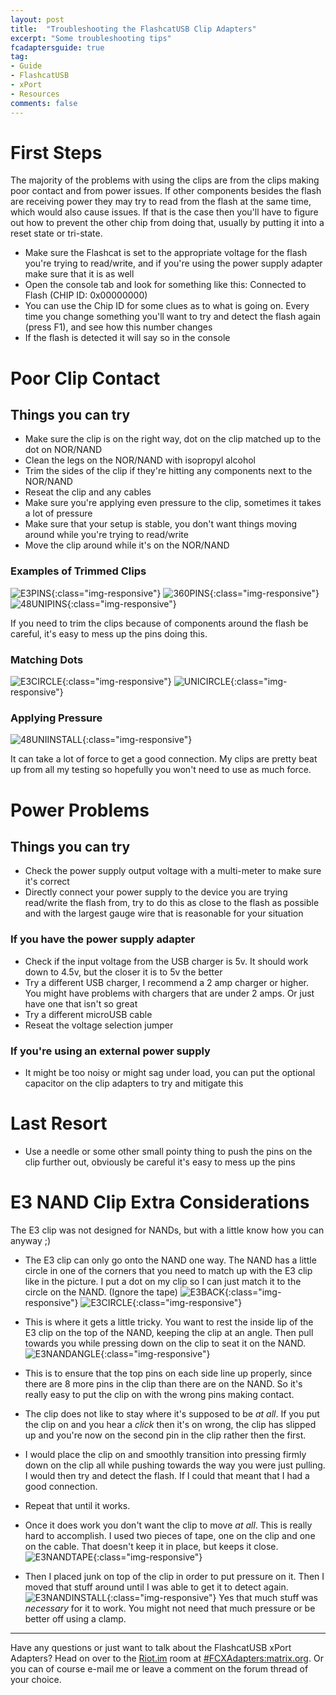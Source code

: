 ```yaml
---
layout: post
title:  "Troubleshooting the FlashcatUSB Clip Adapters"
excerpt: "Some troubleshooting tips"
fcadaptersguide: true
tag:
- Guide
- FlashcatUSB
- xPort
- Resources
comments: false
---
```

# First Steps

The majority of the problems with using the clips are from the clips making poor contact and from power issues. If other components besides the flash are receiving power they may try to read from the flash at the same time, which would also cause issues. If that is the case then you'll have to figure out how to prevent the other chip from doing that, usually by putting it into a reset state or tri-state.

* Make sure the Flashcat is set to the appropriate voltage for the flash you're trying to read/write, and if you're using the power supply adapter make sure that it is as well
* Open the console tab and look for something like this: Connected to Flash (CHIP ID: 0x00000000)
* You can use the Chip ID for some clues as to what is going on. Every time you change something you'll want to try and detect the flash again (press F1), and see how this number changes
* If the flash is detected it will say so in the console

# Poor Clip Contact

## Things you can try

* Make sure the clip is on the right way, dot on the clip matched up to the dot on NOR/NAND
* Clean the legs on the NOR/NAND with isopropyl alcohol
* Trim the sides of the clip if they're hitting any components next to the NOR/NAND
* Reseat the clip and any cables
* Make sure you're applying even pressure to the clip, sometimes it takes a lot of pressure
* Make sure that your setup is stable, you don't want things moving around while you're trying to read/write
* Move the clip around while it's on the NOR/NAND

### Examples of Trimmed Clips
![E3PINS](/assets/img/E3PINS.jpg){:class="img-responsive"}
![360PINS](/assets/img/360PINS.jpg){:class="img-responsive"}
![48UNIPINS](/assets/img/48UNIPINS.jpg){:class="img-responsive"}

If you need to trim the clips because of components around the flash be careful, it's easy to mess up the pins doing this.

### Matching Dots
![E3CIRCLE](/assets/img/E3CIRCLE.jpg){:class="img-responsive"}
![UNICIRCLE](/assets/img/UNICIRCLE.jpg){:class="img-responsive"}

### Applying Pressure
![48UNIINSTALL](/assets/img/48UNIINSTALL.jpg){:class="img-responsive"}

It can take a lot of force to get a good connection. My clips are pretty beat up from all my testing so hopefully you won't need to use as much force.

# Power Problems

## Things you can try

* Check the power supply output voltage with a multi-meter to make sure it's correct
* Directly connect your power supply to the device you are trying read/write the flash from, try to do this as close to the flash as possible and with the largest gauge wire that is reasonable for your situation

### If you have the power supply adapter

* Check if the input voltage from the USB charger is 5v. It should work down to 4.5v, but the closer it is to 5v the better
* Try a different USB charger, I recommend a 2 amp charger or higher. You might have problems with chargers that are under 2 amps. Or just have one that isn't so great
* Try a different microUSB cable
* Reseat the voltage selection jumper

### If you're using an external power supply

* It might be too noisy or might sag under load, you can put the optional capacitor on the clip adapters to try and mitigate this

# Last Resort

* Use a needle or some other small pointy thing to push the pins on the clip further out, obviously be careful it's easy to mess up the pins

# E3 NAND Clip Extra Considerations

The E3 clip was not designed for NANDs, but with a little know how you can anyway ;)

* The E3 clip can only go onto the NAND one way. The NAND has a little circle in one of the corners that you need to match up with the E3 clip like in the picture. I put a dot on my clip so I can just match it to the circle on the NAND. (Ignore the tape)
![E3BACK](/assets/img/E3BACK.jpg){:class="img-responsive"}
![E3CIRCLE](/assets/img/E3CIRCLE.jpg){:class="img-responsive"}

* This is where it gets a little tricky. You want to rest the inside lip of the E3 clip on the top of the NAND, keeping the clip at an angle. Then pull towards you while pressing down on the clip to seat it on the NAND.
![E3NANDANGLE](/assets/img/E3NANDANGLE.jpg){:class="img-responsive"}

* This is to ensure that the top pins on each side line up properly, since there are 8 more pins in the clip than there are on the NAND. So it's really easy to put the clip on with the wrong pins making contact.

* The clip does not like to stay where it's supposed to be *at all*. If you put the clip on and you hear a *click* then it's on wrong, the clip has slipped up and you're now on the second pin in the clip rather then the first.

* I would place the clip on and smoothly transition into pressing firmly down on the clip all while pushing towards the way you were just pulling. I would then try and detect the flash. If I could that meant that I had a good connection.

* Repeat that until it works.

* Once it does work you don't want the clip to move *at all*. This is really hard to accomplish. I used two pieces of tape, one on the clip and one on the cable. That doesn't keep it in place, but keeps it close.
![E3NANDTAPE](/assets/img/E3NANDTAPE.jpg){:class="img-responsive"}

* Then I placed junk on top of the clip in order to put pressure on it. Then I moved that stuff around until I was able to get it to detect again.
![E3NANDINSTALL](/assets/img/E3NANDINSTALL.jpg){:class="img-responsive"}
Yes that much stuff was *necessary* for it to work. You might not need that much pressure or be better off using a clamp.

---

Have any questions or just want to talk about the FlashcatUSB xPort Adapters? Head on over to the [Riot.im](https://riot.im) room at [#FCXAdapters:matrix.org](https://riot.im/app/#/room/#FCXAdapters:matrix.org). Or you can of course e-mail me or leave a comment on the forum thread of your choice.
